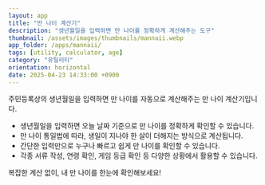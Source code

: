 ```yaml
---
layout: app
title: "만 나이 계산기"
description: "생년월일을 입력하면 만 나이를 정확하게 계산해주는 도구"
thumbnail: /assets/images/thumbnails/mannaii.webp
app_folder: /apps/mannaii/
tags: [utility, calculator, age]
category: "유틸리티"
orientation: horizontal
date: 2025-04-23 14:33:00 +0900
---
```


주민등록상의 생년월일을 입력하면 만 나이를 자동으로 계산해주는 만 나이 계산기입니다.

- 생년월일을 입력하면 오늘 날짜 기준으로 만 나이를 정확하게 확인할 수 있습니다.
- 만 나이 통일법에 따라, 생일이 지나야 한 살이 더해지는 방식으로 계산됩니다.
- 간단한 입력만으로 누구나 빠르고 쉽게 만 나이를 확인할 수 있습니다.
- 각종 서류 작성, 연령 확인, 게임 등급 확인 등 다양한 상황에서 활용할 수 있습니다.

복잡한 계산 없이, 내 만 나이를 한눈에 확인해보세요!
